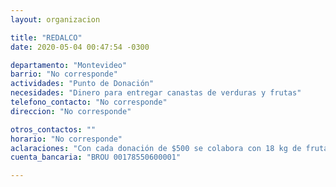 ```yaml
---
layout: organizacion

title: "REDALCO"
date: 2020-05-04 00:47:54 -0300

departamento: "Montevideo"
barrio: "No corresponde"
actividades: "Punto de Donación"
necesidades: "Dinero para entregar canastas de verduras y frutas"
telefono_contacto: "No corresponde"
direccion: "No corresponde"

otros_contactos: ""
horario: "No corresponde"
aclaraciones: "Con cada donación de $500 se colabora con 18 kg de frutas y verduras aportando 50 platos sanos y nutritivos para llevar a aquellas familias que en este contexto de emergencia necesitan."
cuenta_bancaria: "BROU 00178550600001"

---
```

